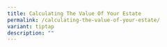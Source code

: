 ```yaml
---
title: Calculating The Value Of Your Estate
permalink: /calculating-the-value-of-your-estate/
variant: tiptap
description: ""
---
```

